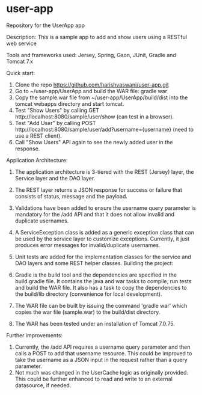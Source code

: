 # user-app
Repository for the UserApp app

Description:
This is a sample app to add and show users using a RESTful web service

Tools and frameworks used:
Jersey, Spring, Gson, JUnit, Gradle and Tomcat 7.x

Quick start:

1. Clone the repo https://github.com/harishvaswani/user-app.git
2. Go to ~/user-app/UserApp and build the WAR file: gradle war
3. Copy the sample.war file from ~/user-app/UserApp/build/dist into the tomcat webapps directory and start tomcat. 
4. Test "Show Users" by calling GET http://localhost:8080/sample/user/show (can test in a browser).
5. Test "Add User" by calling  POST http://localhost:8080/sample/user/add?username={username} (need to use a REST client).
6. Call "Show Users" API again to see the newly added user in the response. 

Application Architecture:

1. The application architecture is 3-tiered with the REST (Jersey) layer, the Service layer and the DAO layer.
2. The REST layer returns a JSON response for success or failure that consists of status, message and the payload.
3. Validations have been added to ensure the username query parameter is mandatory for the /add API and that it does not allow invalid and duplicate usernames. 
5. A ServiceException class is added as a generic exception class that can be used by the service layer to customize exceptions. Currently, it just produces error messages for invalid/duplicate usernames.
6. Unit tests are added for the implementation classes for the service and DAO layers and some REST helper classes. 
Building the project:

1. Gradle is the build tool and the dependencies are specified in the build.gradle file. It contains the java and war tasks to compile, run tests and build the WAR file. It also has a task to copy the dependencies to the build/lib directory (convenience for local development).
2. The WAR file can be built by issuing the command 'gradle war' which copies the war file (sample.war) to the build/dist directory.
3. The WAR has been tested under an installation of Tomcat 7.0.75.

Further improvements:

1. Currently, the /add API requires a username query parameter and then calls a POST to add that username resource. This could be improved to take the username as a JSON input in the request rather than a query parameter.
2. Not much was changed in the UserCache logic as originally provided. This could be further enhanced to read and write to an external datasource, if needed.

